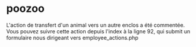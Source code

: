 # poozoo

L'action de transfert d'un animal vers un autre enclos a été commentée. Vous pouvez suivre cette action depuis l'index à la ligne 92, qui submit un formulaire nous dirigeant vers employee_actions.php